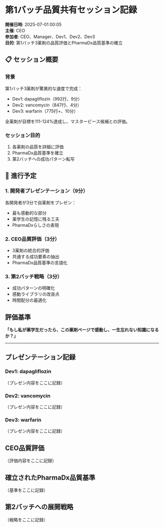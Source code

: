 # 第1バッチ品質共有セッション記録

**開催日時**: 2025-07-01 00:05  
**主催**: CEO  
**参加者**: CEO、Manager、Dev1、Dev2、Dev3  
**目的**: 第1バッチ3薬剤の品質評価とPharmaDx品質基準の確立

## 📋 セッション概要

### 背景
第1バッチ3薬剤が驚異的な速度で完成：
- Dev1: dapagliflozin（992行、9分）
- Dev2: vancomycin（847行、4分）
- Dev3: warfarin（775行+、10分）

全薬剤が目標を111-124%達成し、マスターピース候補との評価。

### セッション目的
1. 各薬剤の品質を詳細に評価
2. PharmaDx品質基準を確立
3. 第2バッチへの成功パターン転写

## 🎯 進行予定

### 1. 開発者プレゼンテーション（9分）
各開発者が3分で自薬剤をプレゼン：
- 最も感動的な部分
- 薬学生の記憶に残る工夫
- PharmaDxらしさの表現

### 2. CEO品質評価（3分）
- 3薬剤の統合的評価
- 共通する成功要素の抽出
- PharmaDx品質基準の言語化

### 3. 第2バッチ戦略（3分）
- 成功パターンの明確化
- 感動ライブラリの改良点
- 時間配分の最適化

## 評価基準
**「もし私が薬学生だったら、この薬剤ページで感動し、一生忘れない知識になるか？」**

---

## プレゼンテーション記録

### Dev1: dapagliflozin
（プレゼン内容をここに記録）

### Dev2: vancomycin
（プレゼン内容をここに記録）

### Dev3: warfarin
（プレゼン内容をここに記録）

## CEO品質評価
（評価内容をここに記録）

## 確立されたPharmaDx品質基準
（基準をここに記録）

## 第2バッチへの展開戦略
（戦略をここに記録）